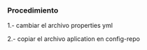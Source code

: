 ### Procedimiento 

1.- cambiar el archivo properties yml

2.- copiar el archivo aplication en config-repo

